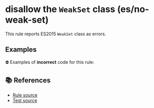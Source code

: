 # disallow the `WeakSet` class (es/no-weak-set)

This rule reports ES2015 `WeakSet` class as errors.

## Examples

⛔ Examples of **incorrect** code for this rule:

<eslint-playground type="bad" code="/*eslint es/no-weak-set: error */
let set = new WeakSet()
" />

## 📚 References

- [Rule source](https://github.com/mysticatea/eslint-plugin-es/blob/v1.4.0/lib/rules/no-weak-set.js)
- [Test source](https://github.com/mysticatea/eslint-plugin-es/blob/v1.4.0/tests/lib/rules/no-weak-set.js)
